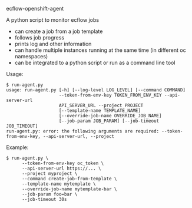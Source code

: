 ecflow-openshift-agent

A python script to monitor ecflow jobs
* can create a job from a job template
* follows job progress
* prints log and other information
* can handle multiple instances running at the same time (in different oc namespaces)
* can be integrated to a python script or run as a command line tool


Usage:

```
$ run-agent.py
usage: run-agent.py [-h] [--log-level LOG_LEVEL] [--command COMMAND]
                    --token-from-env-key TOKEN_FROM_ENV_KEY --api-server-url
                    API_SERVER_URL --project PROJECT
                    [--template-name TEMPLATE_NAME]
                    [--override-job-name OVERRIDE_JOB_NAME]
                    [--job-param JOB_PARAM] [--job-timeout JOB_TIMEOUT]
run-agent.py: error: the following arguments are required: --token-from-env-key, --api-server-url, --project
```

Example:

```
$ run-agent.py \
      --token-from-env-key oc_token \
      --api-server-url https://... \
      --project myproject \
      --command create-job-from-template \
      --template-name mytemplate \
      --override-job-name mytemplate-bar \
      --job-param foo=bar \
      --job-timeout 30s
```
